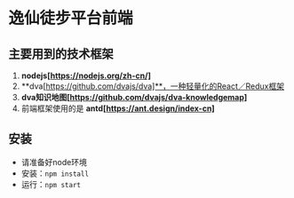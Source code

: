 # 逸仙徒步平台前端

## 主要用到的技术框架
1. **nodejs[https://nodejs.org/zh-cn/]**
2. **dva[https://github.com/dvajs/dva]**，一种轻量化的React／Redux框架
3. **dva知识地图[https://github.com/dvajs/dva-knowledgemap]**
4. 前端框架使用的是 **antd[https://ant.design/index-cn]**

## 安装
- 请准备好node环境
- 安装：`npm install`
- 运行：`npm start`
